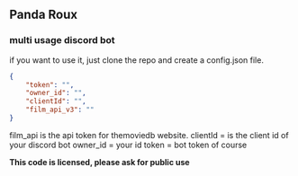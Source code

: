 ## Panda Roux
### multi usage discord bot

if you want to use it, just clone the repo and create a config.json file.

```json
{
    "token": "",
    "owner_id": "",
    "clientId": "",
    "film_api_v3": "" 
}
```
film_api is the api token for themoviedb website.
clientId = is the client id of your discord bot
owner_id = your id
token = bot token of course

**This code is licensed, please ask for public use**
